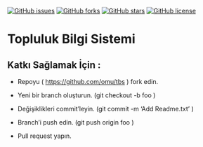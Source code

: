 [![GitHub issues](https://img.shields.io/github/issues/omu/tbs.svg)](https://github.com/omu/tbs/issues)
[![GitHub forks](https://img.shields.io/github/forks/omu/tbs.svg)](https://github.com/omu/tbs/network)
[![GitHub stars](https://img.shields.io/github/stars/omu/tbs.svg)](https://github.com/omu/tbs/stargazers)
[![GitHub license](https://img.shields.io/github/license/omu/tbs.svg)](https://github.com/omu/tbs)

# Topluluk Bilgi Sistemi




## Katkı Sağlamak İçin :


* Repoyu ( https://github.com/omu/tbs ) fork edin.

* Yeni bir branch oluşturun. (git checkout -b foo )

* Değişiklikleri commit’leyin. (git commit -m ‘Add Readme.txt’ )

* Branch’i push edin. (git push origin foo )

* Pull request yapın.

